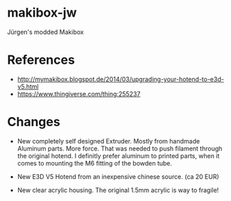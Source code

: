 # makibox-jw
Jürgen's modded Makibox

# References
* http://mymakibox.blogspot.de/2014/03/upgrading-your-hotend-to-e3d-v5.html
* https://www.thingiverse.com/thing:255237

# Changes

* New completely self designed Extruder. Mostly from handmade Aluminum parts.
  More force. That was needed to push filament through the original hotend.
  I definitly prefer aluminum to printed parts, when it comes to mounting the 
  M6 fitting of the bowden tube.

* New E3D V5 Hotend from an inexpensive chinese source. (ca 20 EUR)

* New clear acrylic housing. The original 1.5mm acrylic is way to fragile!

